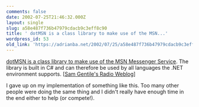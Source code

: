 ```yaml
---
comments: false
date: 2002-07-25T21:46:32.000Z
layout: single
slug: a58e487f736b47979cdacb9c3eff8c90
title: ' dotMSN is a class library to make use of the MSN...'
wordpress_id: 53
old_link: 'https://adrianba.net/2002/07/25/a58e487f736b47979cdacb9c3eff8c90/'
---
```

[
dotMSN is a class library to make use of the MSN Messenger
Service](http://www.c-sharpcorner.com/Code/2002/July/dnMsn.asp). The library is built in C# and can therefore be used
by all languages the .NET environment supports.
[[Sam Gentile's Radio
Weblog](http://radio.weblogs.com/0105852/)]

I gave up on my implementation of something like this. Too many
other people were doing the same thing and I didn't really have
enough time in the end either to help (or compete!).
